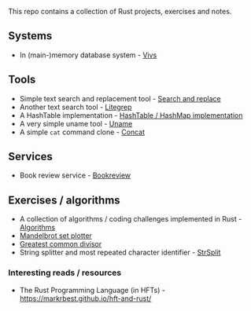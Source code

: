 This repo contains a collection of Rust projects, exercises and notes.

## Systems

- In (main-)memory database system - [Vivs](./cargo-projects/vivs/)

## Tools

- Simple text search and replacement tool - [Search and replace](./cargo-projects/searchreplace/)
- Another text search tool - [Litegrep](./cargo-projects/litegrep/)
- A HashTable implementation - [HashTable / HashMap implementation](./cargo-projects/hashmap/)
- A very simple uname tool - [Uname](./cargo-projects/uname/)
- A simple `cat` command clone - [Concat](./cargo-projects/concat/)

## Services

- Book review service - [Bookreview](./cargo-projects/bookreview/)

## Exercises / algorithms

- A collection of algorithms / coding challenges implemented in Rust - [Algorithms](./cargo-projects/algorithms/)
- [Mandelbrot set plotter](./cargo-projects/mandelbrot/)
- [Greatest common divisor](./cargo-projects/greatest-common-divisor/)
- String splitter and most repeated character identifier - [StrSplit](./cargo-projects/strsplit/)

### Interesting reads / resources

- The Rust Programming Language (in HFTs) - https://markrbest.github.io/hft-and-rust/
